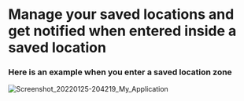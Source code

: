 # Manage your saved locations and get notified when entered inside a saved location

### Here is an example when you enter a saved location zone
![Screenshot_20220125-204219_My_Application](https://github.com/clamprou/Location-Notification-Mobile/assets/79994264/dfd2453d-bb43-4237-8021-40befdb9bfca)
